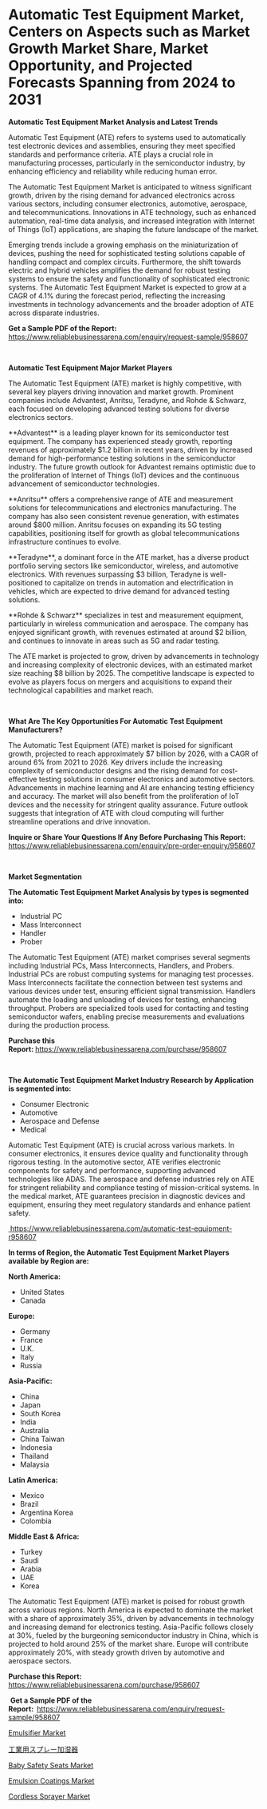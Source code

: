 <p><h1>Automatic Test Equipment Market, Centers on Aspects such as Market Growth Market Share, Market Opportunity, and Projected Forecasts Spanning from 2024 to 2031</h1></p><p><strong>Automatic Test Equipment Market Analysis and Latest Trends</strong></p>
<p><p>Automatic Test Equipment (ATE) refers to systems used to automatically test electronic devices and assemblies, ensuring they meet specified standards and performance criteria. ATE plays a crucial role in manufacturing processes, particularly in the semiconductor industry, by enhancing efficiency and reliability while reducing human error.</p><p>The Automatic Test Equipment Market is anticipated to witness significant growth, driven by the rising demand for advanced electronics across various sectors, including consumer electronics, automotive, aerospace, and telecommunications. Innovations in ATE technology, such as enhanced automation, real-time data analysis, and increased integration with Internet of Things (IoT) applications, are shaping the future landscape of the market.</p><p>Emerging trends include a growing emphasis on the miniaturization of devices, pushing the need for sophisticated testing solutions capable of handling compact and complex circuits. Furthermore, the shift towards electric and hybrid vehicles amplifies the demand for robust testing systems to ensure the safety and functionality of sophisticated electronic systems. The Automatic Test Equipment Market is expected to grow at a CAGR of 4.1% during the forecast period, reflecting the increasing investments in technology advancements and the broader adoption of ATE across disparate industries.</p></p>
<p><strong>Get a Sample PDF of the Report:&nbsp;</strong> <a href="https://www.reliablebusinessarena.com/enquiry/request-sample/958607">https://www.reliablebusinessarena.com/enquiry/request-sample/958607</a></p>
<p>&nbsp;</p>
<p><strong>Automatic Test Equipment Major Market Players</strong></p>
<p><p>The Automatic Test Equipment (ATE) market is highly competitive, with several key players driving innovation and market growth. Prominent companies include Advantest, Anritsu, Teradyne, and Rohde & Schwarz, each focused on developing advanced testing solutions for diverse electronics sectors.</p><p>**Advantest** is a leading player known for its semiconductor test equipment. The company has experienced steady growth, reporting revenues of approximately $1.2 billion in recent years, driven by increased demand for high-performance testing solutions in the semiconductor industry. The future growth outlook for Advantest remains optimistic due to the proliferation of Internet of Things (IoT) devices and the continuous advancement of semiconductor technologies.</p><p>**Anritsu** offers a comprehensive range of ATE and measurement solutions for telecommunications and electronics manufacturing. The company has also seen consistent revenue generation, with estimates around $800 million. Anritsu focuses on expanding its 5G testing capabilities, positioning itself for growth as global telecommunications infrastructure continues to evolve.</p><p>**Teradyne**, a dominant force in the ATE market, has a diverse product portfolio serving sectors like semiconductor, wireless, and automotive electronics. With revenues surpassing $3 billion, Teradyne is well-positioned to capitalize on trends in automation and electrification in vehicles, which are expected to drive demand for advanced testing solutions.</p><p>**Rohde & Schwarz** specializes in test and measurement equipment, particularly in wireless communication and aerospace. The company has enjoyed significant growth, with revenues estimated at around $2 billion, and continues to innovate in areas such as 5G and radar testing.</p><p>The ATE market is projected to grow, driven by advancements in technology and increasing complexity of electronic devices, with an estimated market size reaching $8 billion by 2025. The competitive landscape is expected to evolve as players focus on mergers and acquisitions to expand their technological capabilities and market reach.</p></p>
<p>&nbsp;</p>
<p><strong>What Are The Key Opportunities For Automatic Test Equipment Manufacturers?</strong></p>
<p><p>The Automatic Test Equipment (ATE) market is poised for significant growth, projected to reach approximately $7 billion by 2026, with a CAGR of around 6% from 2021 to 2026. Key drivers include the increasing complexity of semiconductor designs and the rising demand for cost-effective testing solutions in consumer electronics and automotive sectors. Advancements in machine learning and AI are enhancing testing efficiency and accuracy. The market will also benefit from the proliferation of IoT devices and the necessity for stringent quality assurance. Future outlook suggests that integration of ATE with cloud computing will further streamline operations and drive innovation.</p></p>
<p><strong>Inquire or Share Your Questions If Any Before Purchasing This Report:</strong> <a href="https://www.reliablebusinessarena.com/enquiry/pre-order-enquiry/958607">https://www.reliablebusinessarena.com/enquiry/pre-order-enquiry/958607</a></p>
<p>&nbsp;</p>
<p><strong>Market Segmentation</strong></p>
<p><strong>The Automatic Test Equipment Market Analysis by types is segmented into:</strong></p>
<p><ul><li>Industrial PC</li><li>Mass Interconnect</li><li>Handler</li><li>Prober</li></ul></p>
<p><p>The Automatic Test Equipment (ATE) market comprises several segments including Industrial PCs, Mass Interconnects, Handlers, and Probers. Industrial PCs are robust computing systems for managing test processes. Mass Interconnects facilitate the connection between test systems and various devices under test, ensuring efficient signal transmission. Handlers automate the loading and unloading of devices for testing, enhancing throughput. Probers are specialized tools used for contacting and testing semiconductor wafers, enabling precise measurements and evaluations during the production process.</p></p>
<p><strong>Purchase this Report:&nbsp;</strong><a href="https://www.reliablebusinessarena.com/purchase/958607">https://www.reliablebusinessarena.com/purchase/958607</a></p>
<p>&nbsp;</p>
<p><strong>The Automatic Test Equipment Market Industry Research by Application is segmented into:</strong></p>
<p><ul><li>Consumer Electronic</li><li>Automotive</li><li>Aerospace and Defense</li><li>Medical</li></ul></p>
<p><p>Automatic Test Equipment (ATE) is crucial across various markets. In consumer electronics, it ensures device quality and functionality through rigorous testing. In the automotive sector, ATE verifies electronic components for safety and performance, supporting advanced technologies like ADAS. The aerospace and defense industries rely on ATE for stringent reliability and compliance testing of mission-critical systems. In the medical market, ATE guarantees precision in diagnostic devices and equipment, ensuring they meet regulatory standards and enhance patient safety.</p></p>
<p><a href="https://www.reliablebusinessarena.com/automatic-test-equipment-r958607">&nbsp;https://www.reliablebusinessarena.com/automatic-test-equipment-r958607</a></p>
<p><strong>In terms of Region, the Automatic Test Equipment Market Players available by Region are:</strong></p>
<p>
    <p> <strong> North America: </strong>
        <ul>
            <li>United States</li>
            <li>Canada</li>
        </ul>
        </p> 
    <p> <strong> Europe: </strong>
        <ul>
            <li>Germany</li>
            <li>France</li>
            <li>U.K.</li>
            <li>Italy</li>
            <li>Russia</li>
        </ul>
        </p> 
    <p> <strong> Asia-Pacific: </strong>
        <ul>
            <li>China</li>
            <li>Japan</li>
            <li>South Korea</li>
            <li>India</li>
            <li>Australia</li>
            <li>China Taiwan</li>
            <li>Indonesia</li>
            <li>Thailand</li>
            <li>Malaysia</li>
        </ul>
        </p> 
    <p> <strong> Latin America: </strong>
        <ul>
            <li>Mexico</li>
            <li>Brazil</li>
            <li>Argentina Korea</li>
            <li>Colombia</li>
        </ul>
        </p> 
    <p> <strong> Middle East & Africa: </strong>
        <ul>
            <li>Turkey</li>
            <li>Saudi</li>
            <li>Arabia</li>
            <li>UAE</li>
            <li>Korea</li>
        </ul>
    </p>
    </p>
<p><p>The Automatic Test Equipment (ATE) market is poised for robust growth across various regions. North America is expected to dominate the market with a share of approximately 35%, driven by advancements in technology and increasing demand for electronics testing. Asia-Pacific follows closely at 30%, fueled by the burgeoning semiconductor industry in China, which is projected to hold around 25% of the market share. Europe will contribute approximately 20%, with steady growth driven by automotive and aerospace sectors.</p></p>
<p><strong>Purchase this Report: </strong><a href="https://www.reliablebusinessarena.com/purchase/958607">https://www.reliablebusinessarena.com/purchase/958607</a></p>
<p>&nbsp;<strong>Get a Sample PDF of the Report:&nbsp;&nbsp;</strong><a href="https://www.reliablebusinessarena.com/enquiry/request-sample/958607">https://www.reliablebusinessarena.com/enquiry/request-sample/958607</a></p>
<p><strong></strong></p>
<p><p><a href="https://medium.com/@kaylagreenj1521/the-global-market-overview-of-the-emulsifier-market-provides-a-unique-perspective-on-the-key-9843d3e6a8b6">Emulsifier Market</a></p><p><a href="https://medium.com/@ridleydamion/%E5%B7%A5%E6%A5%AD%E7%94%A8%E3%82%B9%E3%83%97%E3%83%AC%E3%83%BC%E5%8A%A0%E6%B9%BF%E5%99%A8%E5%B8%82%E5%A0%B4%E3%81%AE%E3%83%88%E3%83%AC%E3%83%B3%E3%83%89%E3%81%A8%E6%88%A6%E7%95%A5%E7%9A%84%E5%B8%82%E5%A0%B4%E3%82%A4%E3%83%B3%E3%82%B5%E3%82%A4%E3%83%88-2024%E5%B9%B4-2031%E5%B9%B4-01510d4349ec">工業用スプレー加湿器</a></p><p><a href="https://github.com/globismark/Market-Research-Report-List-5/blob/main/baby-safety-seats-market.md">Baby Safety Seats Market</a></p><p><a href="https://medium.com/@kaylagreenj1521/the-emulsion-coatings-market-report-analyzes-important-operational-and-performance-data-so-one-7fb4b8303b19">Emulsion Coatings Market</a></p><p><a href="https://www.linkedin.com/pulse/global-cordless-sprayer-market-focus-product-type-speed-controllablespeed-jbuqe?trackingId=%2Bu9GOn8qSMOqp3wzGYEyYQ%3D%3D">Cordless Sprayer Market</a></p></p>